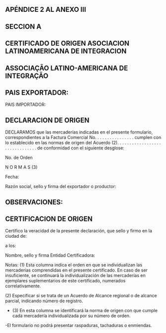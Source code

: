 ## APÉNDICE 2 AL ANEXO III

## SECCION A

## CERTIFICADO DE ORIGEN ASOCIACION LATINOAMERICANA DE INTEGRACION

## ASSOCIAÇÃO LATINO-AMERICANA DE INTEGRAÇÃO

## PAIS EXPORTADOR:

PAIS IMPORTADOR:

## DECLARACION DE ORIGEN

DECLARAMOS  que  las  mercaderías indicadas en el presente formulario, correspondientes  a  la  Factura  Comercial  No.  .  .  .  .  .  .  .  .  .  .  .  .  .  .  .  cumplen  con  lo establecido en las normas de origen del Acuerdo (2). . . . . . . . . . . . . . . . . . . . . . . . . . . . . . . de conformidad con el siguiente desglose:

No. de Orden

N O R M A S (3)

Fecha:

Razón social, sello y firma del exportador o productor:

## OBSERVACIONES:

## CERTIFICACION DE ORIGEN

Certifico la veracidad de la presente declaración, que sello y firmo en la ciudad de:

a los:

Nombre, sello y firma Entidad Certificadora:

Notas: (1) Esta  columna  indica  el  orden  en  que  se  individualizan las mercaderías comprendidas en el presente certificado. En caso de ser insuficiente, se continuará la individualización de las mercaderías en ejemplares suplementarios de este certificado, numerados correlativamente.

(2) Especificar si  se  trata  de  un  Acuerdo  de  Alcance regional o de alcance parcial, indicando número de registro.

- (3) En esta columna se identificará la norma de origen con que cumple cada mercadería individualizada por su número de orden.

-El formulario no podrá presentar raspaduras, tachaduras o enmiendas.